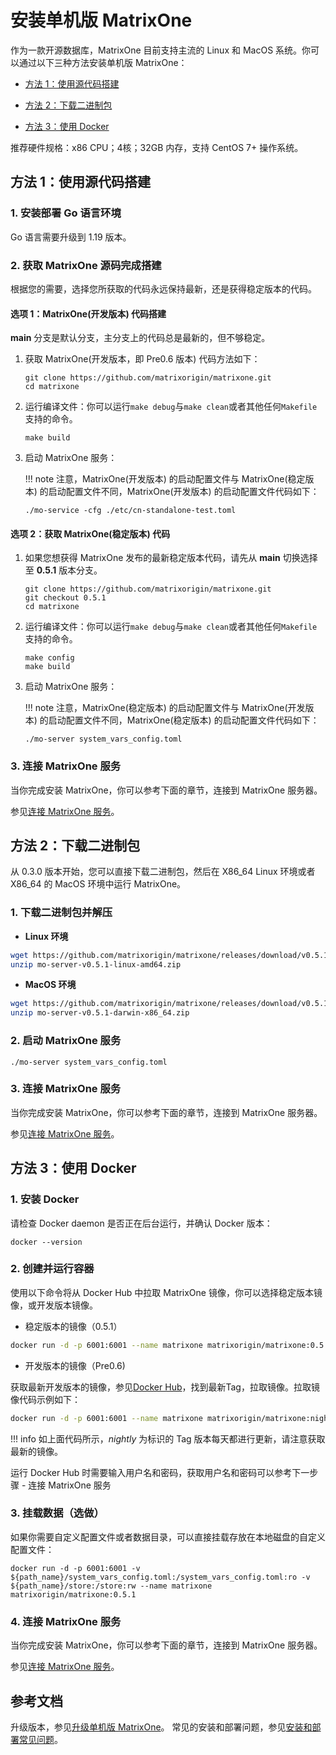 # **安装单机版 MatrixOne**

作为一款开源数据库，MatrixOne 目前支持主流的 Linux 和 MacOS 系统。你可以通过以下三种方法安装单机版 MatrixOne：

- <p><a href="#code_source">方法 1：使用源代码搭建</a></p>
- <p><a href="#binary_packages">方法 2：下载二进制包</a></p>
- <p><a href="#use_docker">方法 3：使用 Docker</a></p>

推荐硬件规格：x86 CPU；4核；32GB 内存，支持 CentOS 7+ 操作系统。

## <h2><a name="code_source">方法 1：使用源代码搭建</a></h2>

### 1. 安装部署 Go 语言环境

Go 语言需要升级到 1.19 版本。

### 2. 获取 MatrixOne 源码完成搭建

根据您的需要，选择您所获取的代码永远保持最新，还是获得稳定版本的代码。

#### 选项 1：MatrixOne(开发版本) 代码搭建

**main** 分支是默认分支，主分支上的代码总是最新的，但不够稳定。

1. 获取 MatrixOne(开发版本，即 Pre0.6 版本) 代码方法如下：

    ```shell
    git clone https://github.com/matrixorigin/matrixone.git
    cd matrixone
    ```

2. 运行编译文件：你可以运行`make debug`与`make clean`或者其他任何`Makefile`支持的命令。

    ```
    make build
    ```

3. 启动 MatrixOne 服务：

    !!! note
         注意，MatrixOne(开发版本) 的启动配置文件与 MatrixOne(稳定版本) 的启动配置文件不同，MatrixOne(开发版本) 的启动配置文件代码如下：

    ```
    ./mo-service -cfg ./etc/cn-standalone-test.toml
    ```

#### 选项 2：获取 MatrixOne(稳定版本) 代码

1. 如果您想获得 MatrixOne 发布的最新稳定版本代码，请先从 **main** 切换选择至 **0.5.1** 版本分支。

    ```
    git clone https://github.com/matrixorigin/matrixone.git
    git checkout 0.5.1
    cd matrixone
    ```

2. 运行编译文件：你可以运行`make debug`与`make clean`或者其他任何`Makefile`支持的命令。

    ```
    make config
    make build
    ```

3. 启动 MatrixOne 服务：

    !!! note
         注意，MatrixOne(稳定版本) 的启动配置文件与 MatrixOne(开发版本) 的启动配置文件不同，MatrixOne(稳定版本) 的启动配置文件代码如下：

    ```
    ./mo-server system_vars_config.toml
    ```

### 3. 连接 MatrixOne 服务

当你完成安装 MatrixOne，你可以参考下面的章节，连接到 MatrixOne 服务器。

参见[连接 MatrixOne 服务](connect-to-matrixone-server.md)。

## <h2><a name="binary_packages">方法 2：下载二进制包</a></h2>

从 0.3.0 版本开始，您可以直接下载二进制包，然后在 X86_64 Linux 环境或者 X86_64 的 MacOS 环境中运行 MatrixOne。

### 1. 下载二进制包并解压

- **Linux 环境**

```bash
wget https://github.com/matrixorigin/matrixone/releases/download/v0.5.1/mo-server-v0.5.1-linux-amd64.zip
unzip mo-server-v0.5.1-linux-amd64.zip
```

- **MacOS 环境**

```bash
wget https://github.com/matrixorigin/matrixone/releases/download/v0.5.1/mo-server-v0.5.1-darwin-x86_64.zip
unzip mo-server-v0.5.1-darwin-x86_64.zip
```

### 2. 启动 MatrixOne 服务

```
./mo-server system_vars_config.toml
```

### 3. 连接 MatrixOne 服务

当你完成安装 MatrixOne，你可以参考下面的章节，连接到 MatrixOne 服务器。

参见[连接 MatrixOne 服务](connect-to-matrixone-server.md)。

## <h2><a name="use_docker">方法 3：使用 Docker</a></h2>

### 1. 安装 Docker

请检查 Docker daemon 是否正在后台运行，并确认 Docker 版本：

```
docker --version
```

### 2. 创建并运行容器

使用以下命令将从 Docker Hub 中拉取 MatrixOne 镜像，你可以选择稳定版本镜像，或开发版本镜像。

- 稳定版本的镜像（0.5.1）

```bash
docker run -d -p 6001:6001 --name matrixone matrixorigin/matrixone:0.5.1
```

- 开发版本的镜像（Pre0.6)

获取最新开发版本的镜像，参见[Docker Hub](https://hub.docker.com/r/matrixorigin/matrixone/tags)，找到最新Tag，拉取镜像。拉取镜像代码示例如下：

```bash
docker run -d -p 6001:6001 --name matrixone matrixorigin/matrixone:nightly-commitnumber
```

!!! info
     如上面代码所示，*nightly* 为标识的 Tag 版本每天都进行更新，请注意获取最新的镜像。

运行 Docker Hub 时需要输入用户名和密码，获取用户名和密码可以参考下一步骤 - 连接 MatrixOne 服务

### 3. 挂载数据（选做）

如果你需要自定义配置文件或者数据目录，可以直接挂载存放在本地磁盘的自定义配置文件：

```
docker run -d -p 6001:6001 -v ${path_name}/system_vars_config.toml:/system_vars_config.toml:ro -v ${path_name}/store:/store:rw --name matrixone matrixorigin/matrixone:0.5.1
```

### 4. 连接 MatrixOne 服务

当你完成安装 MatrixOne，你可以参考下面的章节，连接到 MatrixOne 服务器。

参见[连接 MatrixOne 服务](connect-to-matrixone-server.md)。

## 参考文档

升级版本，参见[升级单机版 MatrixOne](update-standalone-matrixone.md)。
常见的安装和部署问题，参见[安装和部署常见问题](../FAQs/deployment-faqs.md)。
